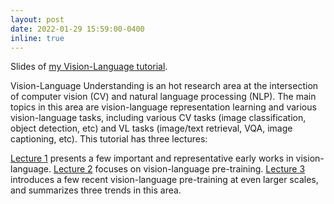 ```yaml
---
layout: post
date: 2022-01-29 15:59:00-0400
inline: true
---
```


Slides of <a href="https://openreview.net/forum?id=fVu3o-YUGQK">my Vision-Language tutorial</a>. 

Vision-Language Understanding is an hot research area at the intersection of computer vision (CV) and natural language processing (NLP). The main topics in this area are vision-language representation learning and various vision-language tasks, including various CV tasks (image classification, object detection, etc) and VL tasks (image/text retrieval, VQA, image captioning, etc). This tutorial has three lectures: 

<a href="https://drive.google.com/file/d/1Ur0njY1LMlECIhLi-fGt2cXCWKH1rL65/view?usp=sharing">Lecture 1</a> presents a few important and representative early works in vision-language. <a href="https://drive.google.com/file/d/1TfgYY5R_zraHCj_4lHqaWGoQwsiQ-pPb/view?usp=sharing">Lecture 2</a> focuses on vision-language pre-training. <a href="https://drive.google.com/file/d/1g5oFWvVhuJgtFr6JaiAVsrgy1NF4i0uY/view?usp=sharing">Lecture 3</a> introduces a few recent vision-language pre-training at even larger scales, and summarizes three trends in this area. 

